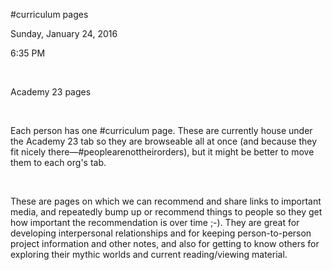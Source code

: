 \#curriculum pages

Sunday, January 24, 2016

6:35 PM

 

Academy 23 pages

 

Each person has one \#curriculum page. These are currently house under the Academy 23 tab so they are browseable all at once (and because they fit nicely there—\#peoplearenottheirorders), but it might be better to move them to each org's tab.

 

These are pages on which we can recommend and share links to important media, and repeatedly bump up or recommend things to people so they get how important the recommendation is over time ;-). They are great for developing interpersonal relationships and for keeping person-to-person project information and other notes, and also for getting to know others for exploring their mythic worlds and current reading/viewing material.

 

